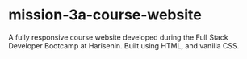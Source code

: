 # mission-3a-course-website
A fully responsive course website developed during the Full Stack Developer Bootcamp at Harisenin. Built using HTML, and vanilla CSS.
